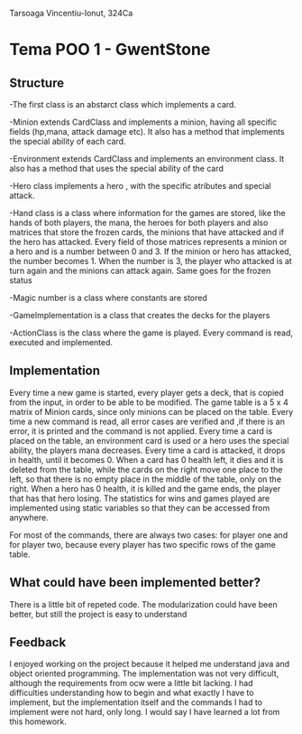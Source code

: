 Tarsoaga Vincentiu-Ionut, 
324Ca

# Tema POO 1  - GwentStone

##  Structure

-The first class is an abstarct class which implements a card.

-Minion extends CardClass and implements a minion, having all specific fields
(hp,mana, attack damage etc). It also has a method that implements the special
ability of each card.

-Environment extends CardClass and implements an environment class. It also has
a method that uses the special ability of the card

-Hero class implements a hero , with the specific atributes and special attack.

-Hand class is a class where information for the games are stored, like the hands
of both players, the mana, the heroes for both players and also matrices that 
store the frozen cards, the minions that have attacked and if the hero has attacked. 
Every field of those matrices represents a minion or a hero and is a number between 
0 and 3. If the minion or hero has attacked, the number becomes 1. When the number 
is 3, the player who attacked is at turn again and the minions can attack again. 
Same goes for the frozen status

-Magic number is a class where constants are stored

-GameImplementation is a class that creates the decks for the players

-ActionClass is the class where the game is played. Every command is read, executed
and implemented.


## Implementation

Every time a new game is started, every player gets a deck, that is copied
from the input, in order to be able to be modified. The game table is a 5 x 4 matrix 
of Minion cards, since only minions can be placed on the table. Every time a new
command is read, all error cases are verified and ,if there is an error, it is
printed and the command is not applied. Every time a card is placed on the table, 
an environment card is used or a hero uses the special ability, the players mana
decreases. Every time a card is attacked, it drops in health, until it becomes 0.
When a card has 0 health left, it dies and it is deleted from the table, while
the cards on the right move one place to the left, so that there is no empty place
in the middle of the table, only on the right. When a hero has 0 health, it is 
killed and the game ends, the player that has that hero losing. The statistics for 
wins and games played are implemented using static variables so that they can be
accessed from anywhere.

For most of the commands, there are always two cases: for player one and for 
player two, because every player has two specific rows of the game table. 


## What could have been implemented better?

There is a little bit of repeted code. The modularization could have been better,
but still the project is easy to understand 


## Feedback 

I enjoyed working on the project because it helped me understand java and object
oriented programming. The implementation was not very difficult, although the 
requirements from ocw were a little bit lacking. I had difficulties understanding
how to begin and what exactly I have to implement, but the implementation itself 
and the commands I had to implement were not hard, only long. I would say I have
learned a lot from this homework.




